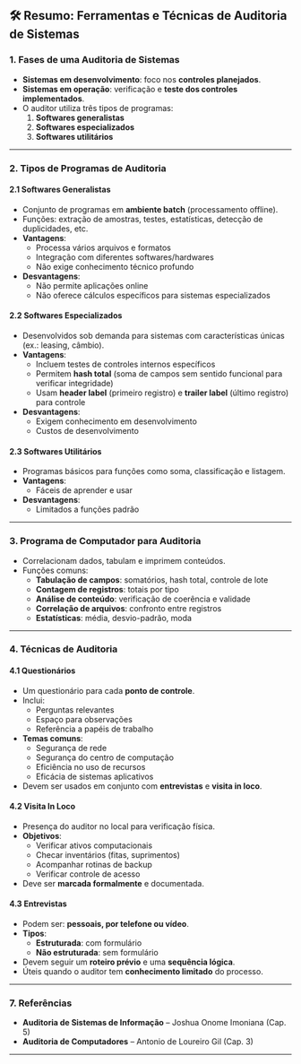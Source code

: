 
## 🛠️ Resumo: Ferramentas e Técnicas de Auditoria de Sistemas

### 1. Fases de uma Auditoria de Sistemas
- **Sistemas em desenvolvimento**: foco nos **controles planejados**.
- **Sistemas em operação**: verificação e **teste dos controles implementados**.
- O auditor utiliza três tipos de programas:
  1. **Softwares generalistas**
  2. **Softwares especializados**
  3. **Softwares utilitários**

---

### 2. Tipos de Programas de Auditoria

#### 2.1 Softwares Generalistas
- Conjunto de programas em **ambiente batch** (processamento offline).
- Funções: extração de amostras, testes, estatísticas, detecção de duplicidades, etc.
- **Vantagens**:
  - Processa vários arquivos e formatos
  - Integração com diferentes softwares/hardwares
  - Não exige conhecimento técnico profundo
- **Desvantagens**:
  - Não permite aplicações online
  - Não oferece cálculos específicos para sistemas especializados

#### 2.2 Softwares Especializados
- Desenvolvidos sob demanda para sistemas com características únicas (ex.: leasing, câmbio).
- **Vantagens**:
  - Incluem testes de controles internos específicos
  - Permitem **hash total** (soma de campos sem sentido funcional para verificar integridade)
  - Usam **header label** (primeiro registro) e **trailer label** (último registro) para controle
- **Desvantagens**:
  - Exigem conhecimento em desenvolvimento
  - Custos de desenvolvimento

#### 2.3 Softwares Utilitários
- Programas básicos para funções como soma, classificação e listagem.
- **Vantagens**:
  - Fáceis de aprender e usar
- **Desvantagens**:
  - Limitados a funções padrão

---

### 3. Programa de Computador para Auditoria
- Correlacionam dados, tabulam e imprimem conteúdos.
- Funções comuns:
  - **Tabulação de campos**: somatórios, hash total, controle de lote
  - **Contagem de registros**: totais por tipo
  - **Análise de conteúdo**: verificação de coerência e validade
  - **Correlação de arquivos**: confronto entre registros
  - **Estatísticas**: média, desvio-padrão, moda

---

### 4. Técnicas de Auditoria

#### 4.1 Questionários
- Um questionário para cada **ponto de controle**.
- Inclui:
  - Perguntas relevantes
  - Espaço para observações
  - Referência a papéis de trabalho
- **Temas comuns**:
  - Segurança de rede
  - Segurança do centro de computação
  - Eficiência no uso de recursos
  - Eficácia de sistemas aplicativos
- Devem ser usados em conjunto com **entrevistas** e **visita in loco**.

#### 4.2 Visita In Loco
- Presença do auditor no local para verificação física.
- **Objetivos**:
  - Verificar ativos computacionais
  - Checar inventários (fitas, suprimentos)
  - Acompanhar rotinas de backup
  - Verificar controle de acesso
- Deve ser **marcada formalmente** e documentada.

#### 4.3 Entrevistas
- Podem ser: **pessoais, por telefone ou vídeo**.
- **Tipos**:
  - **Estruturada**: com formulário
  - **Não estruturada**: sem formulário
- Devem seguir um **roteiro prévio** e uma **sequência lógica**.
- Úteis quando o auditor tem **conhecimento limitado** do processo.

---

### 7. Referências
- **Auditoria de Sistemas de Informação** – Joshua Onome Imoniana (Cap. 5)
- **Auditoria de Computadores** – Antonio de Loureiro Gil (Cap. 3)

---
